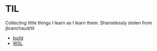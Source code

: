 # TIL
Collecting little things I learn as I learn them. Shamelessly stolen from jbranchaud/til

- [build](build.md)
- [WSL](WSL.md)
